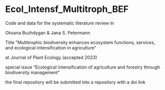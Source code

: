 # Ecol_Intensf_Multitroph_BEF

Code and data for the systematic literature review in 
	
Oksana Buzhdygan & Jana S. Petermann	

Title "Multitrophic biodiversity enhances ecosystem functions, services, and ecological intensification in agriculture"

at Journal of Plant Ecology (accepted 2023)


special issue “Ecological intensification of agriculture and forestry through biodiversity management”



the final repository will be submitted into a repository with a doi link
